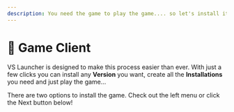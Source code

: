 ```yaml
---
description: You need the game to play the game.... so let's install it.
---
```


# 📀 Game Client

VS Launcher is designed to make this process easier than ever. With just a few clicks you can install any **Version** you want, create all the **Installations** you need and just play the game...

There are two options to install the game. Check out the left menu or click the Next button below!
